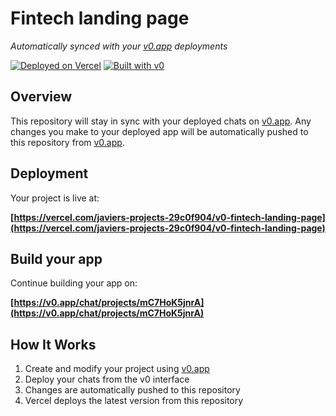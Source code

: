 # Fintech landing page

*Automatically synced with your [v0.app](https://v0.app) deployments*

[![Deployed on Vercel](https://img.shields.io/badge/Deployed%20on-Vercel-black?style=for-the-badge&logo=vercel)](https://vercel.com/javiers-projects-29c0f904/v0-fintech-landing-page)
[![Built with v0](https://img.shields.io/badge/Built%20with-v0.app-black?style=for-the-badge)](https://v0.app/chat/projects/mC7HoK5jnrA)

## Overview

This repository will stay in sync with your deployed chats on [v0.app](https://v0.app).
Any changes you make to your deployed app will be automatically pushed to this repository from [v0.app](https://v0.app).

## Deployment

Your project is live at:

**[https://vercel.com/javiers-projects-29c0f904/v0-fintech-landing-page](https://vercel.com/javiers-projects-29c0f904/v0-fintech-landing-page)**

## Build your app

Continue building your app on:

**[https://v0.app/chat/projects/mC7HoK5jnrA](https://v0.app/chat/projects/mC7HoK5jnrA)**

## How It Works

1. Create and modify your project using [v0.app](https://v0.app)
2. Deploy your chats from the v0 interface
3. Changes are automatically pushed to this repository
4. Vercel deploys the latest version from this repository

